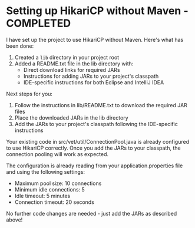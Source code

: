 # Setting up HikariCP without Maven - COMPLETED

I have set up the project to use HikariCP without Maven. Here's what has been done:

1. Created a `lib` directory in your project root
2. Added a README.txt file in the lib directory with:
   - Direct download links for required JARs
   - Instructions for adding JARs to your project's classpath
   - IDE-specific instructions for both Eclipse and IntelliJ IDEA

Next steps for you:
1. Follow the instructions in lib/README.txt to download the required JAR files
2. Place the downloaded JARs in the lib directory
3. Add the JARs to your project's classpath following the IDE-specific instructions

Your existing code in src/vet/util/ConnectionPool.java is already configured to use HikariCP
correctly. Once you add the JARs to your classpath, the connection pooling will work as expected.

The configuration is already reading from your application.properties file and using the following
settings:
- Maximum pool size: 10 connections
- Minimum idle connections: 5
- Idle timeout: 5 minutes
- Connection timeout: 20 seconds

No further code changes are needed - just add the JARs as described above!